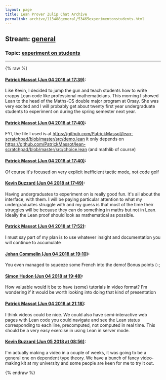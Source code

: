 ```yaml
---
layout: page
title: Lean Prover Zulip Chat Archive 
permalink: archive/113488general/53465experimentonstudents.html
---
```


## Stream: [general](index.html)
### Topic: [experiment on students](53465experimentonstudents.html)

---


{% raw %}
#### [ Patrick Massot (Jun 04 2018 at 17:39)](https://leanprover.zulipchat.com/#narrow/stream/113488-general/topic/experiment%20on%20students/near/127550815):
Like Kevin, I decided to jump the gun and teach students how to write crappy Lean code like professional mathematicians. This morning I showed Lean to the head of the Maths-CS double major program at Orsay. She was very excited and I will probably get about twenty first year undergraduate students to experiment on during the spring semester next year.

#### [ Patrick Massot (Jun 04 2018 at 17:40)](https://leanprover.zulipchat.com/#narrow/stream/113488-general/topic/experiment%20on%20students/near/127550884):
FYI, the file I used is at https://github.com/PatrickMassot/lean-scratchpad/blob/master/src/demo.lean it only depends on https://github.com/PatrickMassot/lean-scratchpad/blob/master/src/choice.lean (and mathlib of course)

#### [ Patrick Massot (Jun 04 2018 at 17:40)](https://leanprover.zulipchat.com/#narrow/stream/113488-general/topic/experiment%20on%20students/near/127550896):
Of course it's focused on very explicit inefficient tactic mode, not code golf

#### [ Kevin Buzzard (Jun 04 2018 at 17:49)](https://leanprover.zulipchat.com/#narrow/stream/113488-general/topic/experiment%20on%20students/near/127551316):
Having undergraduates to experiment on is really good fun. It's all about the interface, with them. I will be paying particular attention to what my undergraduates struggle with and my guess is that most of the time their struggles will be because they can do something in maths but not in Lean. Ideally the Lean proof should look as mathematical as possible.

#### [ Patrick Massot (Jun 04 2018 at 17:52)](https://leanprover.zulipchat.com/#narrow/stream/113488-general/topic/experiment%20on%20students/near/127551503):
I must say part of my plan is to use whatever insight and documentation you will continue to accumulate

#### [ Johan Commelin (Jun 04 2018 at 19:10)](https://leanprover.zulipchat.com/#narrow/stream/113488-general/topic/experiment%20on%20students/near/127555072):
You even managed to squeeze some French into the demo! Bonus points (-;

#### [ Simon Hudon (Jun 04 2018 at 19:48)](https://leanprover.zulipchat.com/#narrow/stream/113488-general/topic/experiment%20on%20students/near/127556971):
How valuable would it be to have (some) tutorials in video format? I'm wondering if it would be worth looking into doing that kind of presentation

#### [ Patrick Massot (Jun 04 2018 at 21:18)](https://leanprover.zulipchat.com/#narrow/stream/113488-general/topic/experiment%20on%20students/near/127561202):
I think videos could be nice. We could also have semi-interactive web pages with Lean code you could navigate and see the Lean status corresponding to each line, precomputed, not computed in real time. This should be a very easy exercise in using Lean in server mode.

#### [ Kevin Buzzard (Jun 05 2018 at 08:56)](https://leanprover.zulipchat.com/#narrow/stream/113488-general/topic/experiment%20on%20students/near/127585835):
I'm actually making a video in a couple of weeks, it was going to be a general one on dependent type theory. We have a bunch of fancy video-making kit at my university and some people are keen for me to try it out.


{% endraw %}
